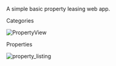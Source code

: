 A simple basic property leasing web app.

Categories

![PropertyView](https://user-images.githubusercontent.com/31953762/190970773-53730e91-0e31-4877-9751-305fa0a1ad4d.PNG)

Properties

![property_listing](https://user-images.githubusercontent.com/31953762/191230638-eb1a427e-2b96-4b69-a331-8cbbefbe3996.PNG)
